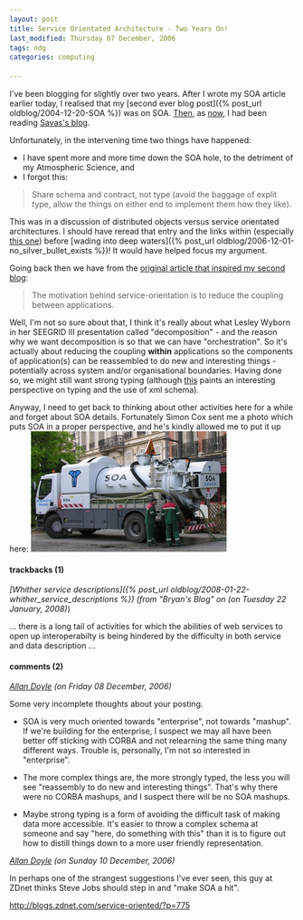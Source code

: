 ```yaml
---
layout: post
title: Service Orientated Architecture - Two Years On!
last_modified: Thursday 07 December, 2006
tags: ndg
categories: computing

---
```

I've been blogging for slightly over two years. After I wrote my SOA
article earlier today, I realised that my [second ever blog post]({% post_url oldblog/2004-12-20-SOA %}) was on SOA. [Then](http://savas.parastatidis.name/2004/12/19/d5f3232e-759a-4064-8685-22bc8fe1f5df.aspx), as [now](http://savas.parastatidis.name/2006/12/02/1dd88c4b-0336-48be-94d2-424f57af3b8b.aspx), I had been reading [Savas's blog](http://savas.parastatidis.name).

Unfortunately, in the intervening time two things have happened:
* I have spent more and more time down the SOA hole, to the detriment of my Atmospheric Science, and 
* I forgot this:
<blockquote>Share schema and contract, not type (avoid the baggage of explit type, allow the things on either end to implement them how they like).
</blockquote>

This was in a discussion of distributed objects versus service orientated architectures. I should have reread that entry and the links within (especially [this one](http://savas.parastatidis.name/2004/12/19/d5f3232e-759a-4064-8685-22bc8fe1f5df.aspx)) before [wading into deep waters]({% post_url oldblog/2006-12-01-no_silver_bullet_exists %})! It would have helped focus my argument.

Going back then we have from the [original article that inspired my second blog](http://hyperthink.net/blog/PermaLink,guid,3e6852e9-26fb-4561-90c5-1357cbf026cd.aspx):
<blockquote>The motivation behind service-orientation is to reduce the coupling between applications.
</blockquote>

Well, I'm not so sure about that, I think it's really about what Lesley Wyborn in her SEEGRID III presentation called "decomposition" - and the reason why we want decomposition is so that we can have "orchestration". So it's actually about
reducing the coupling **within** applications so the components of application(s) can be reassembled to do new and interesting things - potentially across system and/or organisational boundaries. Having done so, we might still want strong typing (although [this](http://hyperthink.net/blog/CommentView,guid,1c407222-5849-4fd0-a026-341633859105.aspx) paints an interesting perspective on typing and the use of xml schema).

Anyway, I need to get back to thinking about other activities here for a while and forget about SOA details. Fortunately Simon Cox sent me a photo which puts SOA in a proper perspective, and he's kindly allowed me to put it up here:
![Image: IMAGE: static/2006/12/07/SOA.jpg ](/assets/images/2006-12-07-SOA.jpg)

#### trackbacks (1)

*[Whither service descriptions]({% post_url oldblog/2008-01-22-whither_service_descriptions %}) (from "Bryan's Blog" on (on Tuesday 22 January, 2008)*)

... there is a long tail of activities for which the abilities of web services to open up interoperabilty is being hindered by the difficulty in both service and data description ...

#### comments (2)

*[Allan Doyle](http://think.random-stuff.org/FrontPage/archive/2006/02/24/trackback-rss-and-opml) (on Friday 08 December, 2006)*

Some very incomplete thoughts about your posting.

- SOA is very much oriented towards "enterprise", not towards "mashup". If we're building for the enterprise, I suspect we may all have been better off sticking with CORBA and not relearning the same thing many different ways. Trouble is, personally, I'm not so interested in "enterprise".

- The more complex things are, the more strongly typed, the less you will see "reassembly to do new and interesting things". That's why there were no CORBA mashups, and I suspect there will be no SOA mashups.

- Maybe strong typing is a form of avoiding the difficult task of making data more accessible. It's easier to throw a complex schema at someone and say "here, do something with this" than it is to figure out how to distill things down to a more user friendly representation.

*[Allan Doyle](http://think.random-stuff.org/FrontPage/archive/2006/02/24/trackback-rss-and-opml) (on Sunday 10 December, 2006)*

In perhaps one of the strangest suggestions I've ever seen, this guy at ZDnet thinks Steve Jobs should step in and "make SOA a hit".

http://blogs.zdnet.com/service-oriented/?p=775

